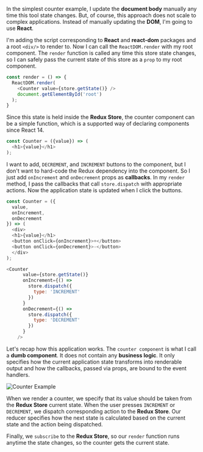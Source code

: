 In the simplest counter example, I update the **document body** manually any time this tool state changes. But, of course, this approach does not scale to complex applications. Instead of manually updating the **DOM**, I'm going to use **React**.

I'm adding the script corresponding to **React** and **react-dom** packages and a root `<div/>` to render to. Now I can call the `ReactDOM.render` with my root component. The `render` function is called any time this store state changes, so I can safely pass the current state of this store as a `prop` to my root component.

``` javascript
const render = () => {
  ReactDOM.render(
    <Counter value={store.getState()} />
    document.getElementById('root')
  );
}
```

Since this state is held inside the **Redux Store**, the counter component can be a simple function, which is a supported way of declaring components since React 14.

``` javascript
const Counter = ({value}) => (
  <h1>{value}</h1>
);
```

I want to add, `DECREMENT`, and `INCREMENT` buttons to the component, but I don't want to hard-code the Redux dependency into the component. So I just add `onIncrement` and `onDecrement` props as **callbacks**. In my `render` method, I pass the callbacks that call `store.dispatch` with appropriate actions. Now the application state is updated when I click the buttons.

``` javascript
const Counter = ({
  value,
  onIncrement,
  onDecrement
}) => (
  <div>
  <h1>{value}</h1>
  <button onClick={onIncrement}>+</button>
  <button onClick={onDecrement}>-</button>
  </div>
);

<Counter
      value={store.getState()}
      onIncrement={() =>
        store.dispatch({
          type: 'INCREMENT'           
        })            
      }
      onDecrement={() =>
        store.dispatch({
          type: 'DECREMENT'           
        })            
      }
    />
```

Let's recap how this application works. The `counter component` is what I call a **dumb component**. It does not contain any **business logic**. It only specifies how the current application state transforms into renderable output and how the callbacks, passed via props, are bound to the event handlers.

![Counter Example](https://d2eip9sf3oo6c2.cloudfront.net/asciicasts/getting-started-with-redux/CounterExample.png)

When we render a counter, we specify that its value should be taken from the **Redux Store** current state. When the user presses `INCREMENT` or `DECREMENT`, we dispatch corresponding action to the **Redux Store**. Our reducer specifies how the next state is calculated based on the current state and the action being dispatched.

Finally, we `subscribe` to the **Redux Store**, so our `render` function runs anytime the state changes, so the counter gets the current state.

